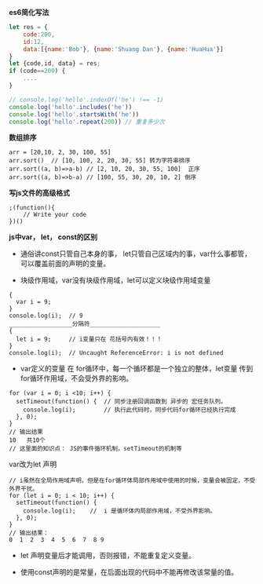 
**es6简化写法** 
``` javascript
let res = {
    code:200, 
    id:12,
    data:[{name:'Bob'}, {name:'Shuang Dan'}, {name:'HuaHua'}]
}
let {code,id, data} = res;
if (code==200) {
    ....
}

// console.log('hello'.indexOf('he') !== -1)
console.log('hello'.includes('he'))
console.log('hello'.startsWith('he'))
console.log('hello'.repeat(200)) // 重复多少次
```

**数组排序**
```
arr = [20,10, 2, 30, 100, 55]
arr.sort()  // [10, 100, 2, 20, 30, 55] 转为字符串排序
arr.sort((a, b)=>a-b) // [2, 10, 20, 30, 55, 100]  正序
arr.sort((a, b)=>b-a) // [100, 55, 30, 20, 10, 2] 倒序
```

**写js文件的高级格式**
```
;(function(){
    // Write your code
})()
```

**js中var， let， const的区别**
- 通俗讲const只管自己本身的事， let只管自己区域内的事，var什么事都管，可以覆盖前面的声明的变量。

- 块级作用域，var没有块级作用域，let可以定义块级作用域变量
```
{ 
  var i = 9;
} 
console.log(i);  // 9
__________________分隔符____________________
{ 
  let i = 9;     // i变量只在 花括号内有效！！！
} 
console.log(i);  // Uncaught ReferenceError: i is not defined
```
- var定义的变量 在 for循环中，每一个循环都是一个独立的整体，let变量 传到for循环作用域，不会受外界的影响。
```
for (var i = 0; i <10; i++) {  
  setTimeout(function() {  // 同步注册回调函数到 异步的 宏任务队列。
    console.log(i);        // 执行此代码时，同步代码for循环已经执行完成
  }, 0);
}
// 输出结果
10   共10个
// 这里面的知识点： JS的事件循环机制，setTimeout的机制等
```
var改为let 声明
```
// i虽然在全局作用域声明，但是在for循环体局部作用域中使用的时候，变量会被固定，不受外界干扰。
for (let i = 0; i < 10; i++) { 
  setTimeout(function() {
    console.log(i);    //  i 是循环体内局部作用域，不受外界影响。
  }, 0);
}
// 输出结果：
0  1  2  3  4  5  6  7  8 9
```

- let 声明变量后才能调用，否则报错，不能重复定义变量。

- 使用const声明的是常量，在后面出现的代码中不能再修改该常量的值。
